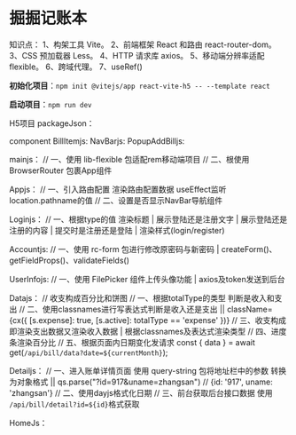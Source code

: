 # 掘掘记账本


知识点：
    1、构架工具 Vite。
    2、前端框架 React 和路由 react-router-dom。
    3、CSS 预加载器 Less。
    4、HTTP 请求库 axios。
    5、移动端分辨率适配 flexible。
    6、跨域代理。
    7、useRef()

**初始化项目**：`npm init @vitejs/app react-vite-h5 -- --template react`

**启动项目**：`npm run dev`

H5项目
    packageJson：

component
    BillItemjs:
    NavBarjs:
    PopupAddBilljs:

mainjs：
    // 一、使用 lib-flexible 包适配rem移动端项目
    // 二、根使用 BrowserRouter 包裹App组件

Appjs：
    // 一、引入路由配置 渲染路由配置数据  useEffect监听location.pathname的值
    // 二、设置是否显示NavBar导航组件

Loginjs：
    // 一、根据type的值 渲染标题 | 展示登陆还是注册文字 | 展示登陆还是注册的内容 | 提交时是注册还是登陆 | 渲染样式(login/register)

Accountjs:
    // 一、使用 rc-form 包进行修改原密码与新密码 | createForm()、getFieldProps()、validateFields()

UserInfojs:
    // 一、使用 FilePicker 组件上传头像功能 | axios及token发送到后台

Datajs：
    // 收支构成百分比和饼图
    // 一、根据totalType的类型 判断是收入和支出
    // 二、使用classnames进行写表达式判断是收入还是支出 || className={cx({ [s.expense]: true, [s.active]: totalType == 'expense' })}
    // 三、收支构成即渲染支出数据又渲染收入数据 | 根据classnames及表达式渲染类型
    // 四、进度条渲染百分比
    // 五、根据页面内日期变化发请求 const { data } = await get(`/api/bill/data?date=${currentMonth}`);

Detailjs：
    // 一、进入账单详情页面 使用 query-string 包将地址栏中的参数 转换为对象格式 || qs.parse("?id=917&uname=zhangsan") // {id: '917', uname: 'zhangsan'}
    // 二、使用dayjs格式化日期
    // 三、前台获取后台接口数据 使用 `/api/bill/detail?id=${id}`格式获取

HomeJs：

